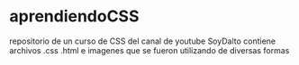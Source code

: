 # aprendiendoCSS
repositorio de un curso de CSS del canal de youtube SoyDalto
contiene archivos .css .html e imagenes que se fueron utilizando de diversas formas
